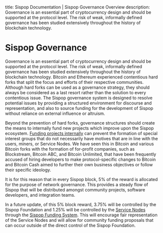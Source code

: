 title: Sispop Documentation | Sispop Governance Overview
description: Governance is an essential part of cryptocurrency design and should be supported at the protocol level. The risk of weak, informally defined governance has been studied extensively throughout the history of blockchain technology.

# Sispop Governance

Governance is an essential part of cryptocurrency design and should be supported at the protocol level. The risk of weak, informally defined governance has been studied extensively throughout the history of blockchain technology.  Bitcoin and Ethereum experienced contentious hard forks that split the focus and efforts of their respective communities. Although hard forks can be used as a governance strategy, they should always be considered as a last resort rather than the solution to every contentious issue.  The Sispop governance system is designed to resolve potential issues by providing a structured environment for discourse and representation, and also to source funding for the development of Sispop without reliance on external influence or altruism.

Beyond the prevention of hard forks, governance structures should create the means to internally  fund  new  projects  which improve upon the Sispop ecosystem. [Funding projects internally](../Governance/SispopFundingSystem.md) can prevent the formation of special interest groups that do not necessarily have motives that are in line with the users, miners, or Service Nodes. We have seen this in Bitcoin and various Bitcoin forks with the formation of for-profit companies, such as Blockstream, Bitcoin ABC, and Bitcoin Unlimited, that have been frequently accused of hiring developers to make protocol-specific changes to Bitcoin and Bitcoin Cash aimed to further their own business objectives or follow their specific ideology.

It is for this reason that in every Sispop block, 5% of the reward is allocated for the purpose of network governance.  This provides a steady flow of Sispop that will be distributed amongst community projects, software developers, and integration teams.

In a future update, of this 5% block reward, 3.75% will be controlled by the Sispop Foundation and 1.25% will be controlled by the [Service Nodes](../ServiceNodes/SNOverview.md) through the [Sispop Funding System](../Governance/SispopFundingSystem.md). This will encourage fair representation of the Service Nodes and will allow for community funding proposals that can occur outside of the direct control of the Sispop Foundation.